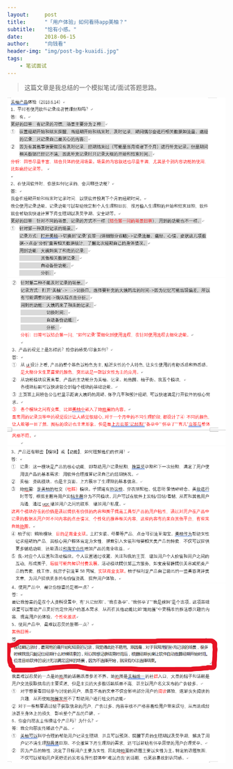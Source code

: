 ```yaml
---
layout:     post
title:      "「用户体验」如何看待app美柚？"
subtitle:   "恰有小感。"
date:       2018-06-15
author:     "向钱看"
header-img: "img/post-bg-kuaidi.jpg"
tags:
    - 笔试面试
---
```


> 这篇文章是我总结的一个模拟笔试/面试答题思路。


![美柚一](/img/in-post/meiyou.png)
![美柚二](/img/in-post/meiyous.png)
![美柚三](/img/in-post/meiyoum.png)
![美柚四](/img/in-post/meiyoul.png)
